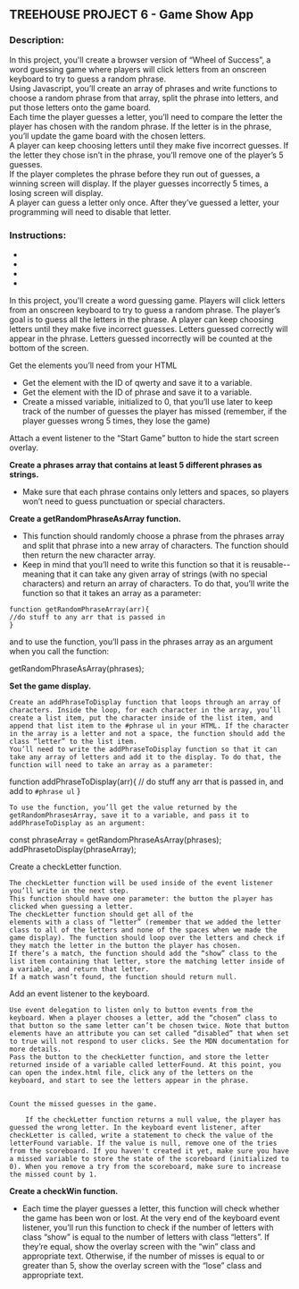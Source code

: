 ## TREEHOUSE PROJECT 6 - Game Show App

### Description:

<p>
In this project, you'll create a browser version of “Wheel of Success”, a word guessing game where players will click letters from an onscreen keyboard to try to guess a random phrase.
</br>
Using Javascript, you’ll create an array of phrases and write functions to choose a random phrase from that array, split the phrase into letters, and put those letters onto the game board.
</br>
Each time the player guesses a letter, you’ll need to compare the letter the player has chosen with the random phrase. If the letter is in the phrase, you’ll update the game board with the chosen letters.
</br>
A player can keep choosing letters until they make five incorrect guesses. If the letter they chose isn’t in the phrase, you’ll remove one of the player’s 5 guesses.
</br>
If the player completes the phrase before they run out of guesses, a winning screen will display. If the player guesses incorrectly 5 times, a losing screen will display.
</br>
A player can guess a letter only once. After they’ve guessed a letter, your programming will need to disable that letter.
</p>

### Instructions:

<ul>
    <li></li>
    <li></li>
    <li></li>
    <li></li>
</ul>

<p>
In this project, you'll create a word guessing game. Players will click letters from an onscreen keyboard to try to guess a random phrase. The player’s goal is to guess all the letters in the phrase. A player can keep choosing letters until they make five incorrect guesses. Letters guessed correctly will appear in the phrase. Letters guessed incorrectly will be counted at the bottom of the screen.
</p>

Get the elements you’ll need from your HTML
<ul>
    <li>Get the element with the ID of qwerty and save it to a variable.</li>
    <li>Get the element with the ID of phrase and save it to a variable.</li>
    <li>Create a missed variable, initialized to 0, that you’ll use later to keep track of the number of guesses the player has missed (remember, if the player guesses wrong 5 times, they lose the game)</li>
</ul>    


<p>Attach a event listener to the “Start Game” button to hide the start screen overlay.</p>

<b>Create a phrases array that contains at least 5 different phrases as strings.</b>
<ul>
    <li>Make sure that each phrase contains only letters and spaces, so players won’t need to guess punctuation or special characters.</li>
</ul>



<b>Create a getRandomPhraseAsArray function.</b>
<ul>
    <li>This function should randomly choose a phrase from the phrases array and split that phrase into a new array of characters. The function should then return the new character array.</li>
    <li>Keep in mind that you’ll need to write this function so that it is reusable-- meaning that it can take any given array of strings (with no special characters) and return an array of characters. To do that, you’ll write the function so that it takes an array as a parameter:</li>
</ul>

    function getRandomPhraseArray(arr){
    //do stuff to any arr that is passed in
    }

and to use the function, you’ll pass in the phrases array as an argument when you call the function:

  getRandomPhraseAsArray(phrases);



<b>Set the game display.</b>

    Create an addPhraseToDisplay function that loops through an array of characters. Inside the loop, for each character in the array, you’ll create a list item, put the character inside of the list item, and append that list item to the #phrase ul in your HTML. If the character in the array is a letter and not a space, the function should add the class “letter” to the list item.
    You’ll need to write the addPhraseToDisplay function so that it can take any array of letters and add it to the display. To do that, the function will need to take an array as a parameter:

function addPhraseToDisplay(arr){
    // do stuff any arr that is passed in, and add to `#phrase ul`
}

    To use the function, you’ll get the value returned by the getRandomPhrasesArray, save it to a variable, and pass it to addPhraseToDisplay as an argument:

const phraseArray = getRandomPhraseAsArray(phrases);
addPhrasetoDisplay(phraseArray);

Create a checkLetter function.

    The checkLetter function will be used inside of the event listener you’ll write in the next step.
    This function should have one parameter: the button the player has clicked when guessing a letter.
    The checkLetter function should get all of the
    elements with a class of “letter” (remember that we added the letter class to all of the letters and none of the spaces when we made the game display). The function should loop over the letters and check if they match the letter in the button the player has chosen.
    If there’s a match, the function should add the “show” class to the list item containing that letter, store the matching letter inside of a variable, and return that letter.
    If a match wasn’t found, the function should return null.

Add an event listener to the keyboard.

    Use event delegation to listen only to button events from the keyboard. When a player chooses a letter, add the “chosen” class to that button so the same letter can’t be chosen twice. Note that button elements have an attribute you can set called “disabled” that when set to true will not respond to user clicks. See the MDN documentation for more details.
    Pass the button to the checkLetter function, and store the letter returned inside of a variable called letterFound. At this point, you can open the index.html file, click any of the letters on the keyboard, and start to see the letters appear in the phrase.


    Count the missed guesses in the game.

        If the checkLetter function returns a null value, the player has guessed the wrong letter. In the keyboard event listener, after checkLetter is called, write a statement to check the value of the letterFound variable. If the value is null, remove one of the tries from the scoreboard. If you haven't created it yet, make sure you have a missed variable to store the state of the scoreboard (initialized to 0). When you remove a try from the scoreboard, make sure to increase the missed count by 1.

<b>Create a checkWin function.</b>
<ul>
    <li>Each time the player guesses a letter, this function will check whether the game has been won or lost. At the very end of the keyboard event listener, you’ll run this function to check if the number of letters with class “show” is equal to the number of letters with class “letters”. If they’re equal, show the overlay screen with the “win” class and appropriate text. Otherwise, if the number of misses is equal to or greater than 5, show the overlay screen with the “lose” class and appropriate text.</li>
</ul>
